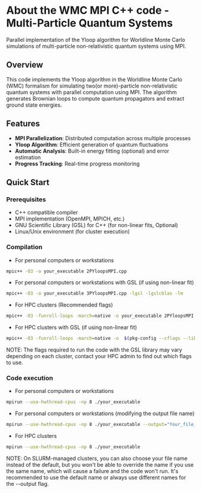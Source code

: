 # About the WMC MPI C++ code - Multi-Particle Quantum Systems

Parallel implementation of the Yloop algorithm for Worldline Monte Carlo simulations of multi-particle non-relativistic quantum systems using MPI.

## Overview

This code implements the Yloop algorithm in the Worldline Monte Carlo (WMC) formalism for simulating two(or more)-particle non-relativistic quantum systems with parallel computation using MPI. The algorithm generates Brownian loops to compute quantum propagators and extract ground state energies.

## Features

- **MPI Parallelization**: Distributed computation across multiple processes
- **Yloop Algorithm**: Efficient generation of quantum fluctuations
- **Automatic Analysis**: Built-in energy fitting (optional) and error estimation 
- **Progress Tracking**: Real-time progress monitoring

## Quick Start

### Prerequisites

- C++ compatible compiler
- MPI implementation (OpenMPI, MPICH, etc.)
- GNU Scientific Library (GSL) for C++ (for non-linear fits, Optional)
- Linux/Unix environment (for cluster execution)

### Compilation

- For personal computers or workstations
```bash
mpic++ -O3 -o your_executable 2PYloopsMPI.cpp
```

- For personal computers or workstations with GSL (if using non-linear fit)
```bash
mpic++ -O3 -o your_executable 3PYloopsMPI.cpp -lgsl -lgslcblas -lm
```

- For HPC clusters (Recommended flags)
```bash
mpic++ -O3 -funroll-loops -march=native -o your_executable 2PYloopsMPI.cpp
````

- For HPC clusters with GSL (if using non-linear fit)
```bash
mpic++ -O3 -funroll-loops -march=native -o  $(pkg-config --cflags --libs gsl) -Wl,-rpath,$(pkg-config --variable=libdir gsl):$(pkg-config --variable=libdir openblas) your_executable 2PYloopsMPI.cpp
````
NOTE: The flags required to run the code with the GSL library may vary depending on each cluster, contact your HPC admin to find out which flags to use.

### Code execution

- For personal computers or workstations
```bash
mpirun --use-hwthread-cpus -np 8 ./your_executable
```

- For personal computers or workstations (modifying the output file name)
```bash
mpirun --use-hwthread-cpus -np 8 ./your_executable --output="Your_file_name.txt"
```

- For HPC clusters
```bash
mpirun --use-hwthread-cpus -np 8 ./your_executable
````
NOTE: On SLURM-managed clusters, you can also choose your file name instead of the default, but you won't be able to override the name if you use the same name, which will cause a failure and the code won't run. It's recommended to use the default name or always use different names for the --output flag.

